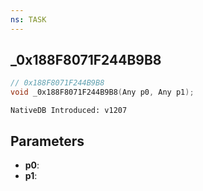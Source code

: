 ```yaml
---
ns: TASK
---
```

## _0x188F8071F244B9B8

```c
// 0x188F8071F244B9B8
void _0x188F8071F244B9B8(Any p0, Any p1);
```

```
NativeDB Introduced: v1207
```

## Parameters
* **p0**:
* **p1**:
